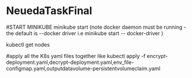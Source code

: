 # NeuedaTaskFinal



#START MINIKUBE
minikube start (note docker daemon must be running - the default is 
--docker driver i.e minikube start -- docker-driver
)

kubectl get nodes 

#apply all the K8s yaml files together like
kubectl apply -f encrypt-deployment.yaml,decrypt-deployment.yaml,env_file-configmap.yaml,outputdatavolume-persistentvolumeclaim.yaml